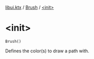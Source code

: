 [libui.ktx](../index.md) / [Brush](index.md) / [&lt;init&gt;](./-init-.md)

# &lt;init&gt;

`Brush()`

Defines the color(s) to draw a path with.

